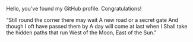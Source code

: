 Hello, you've found my GitHub profile. Congratulations!

“Still round the corner there may wait
A new road or a secret gate
And though I oft have passed them by
A day will come at last when I
Shall take the hidden paths that run
West of the Moon, East of the Sun.”

<!---
gpgreif/gpgreif is a ✨ special ✨ repository because its `README.md` (this file) appears on your GitHub profile.
You can click the Preview link to take a look at your changes.
--->
